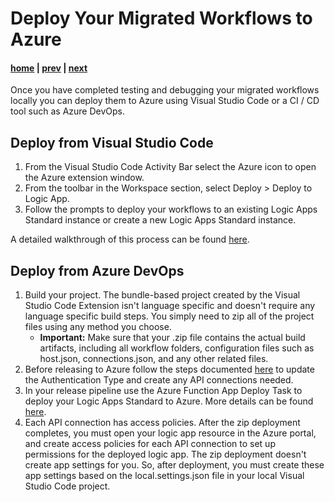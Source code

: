 # Deploy Your Migrated Workflows to Azure

#### [home](./readme.md) | [prev](./connect-integration-account-to-workflow.md) | [next](./recap.md)

Once you have completed testing and debugging your migrated workflows locally you can deploy them to Azure using Visual Studio Code or a CI / CD tool such as Azure DevOps.

## Deploy from Visual Studio Code
1. From the Visual Studio Code Activity Bar select the Azure icon to open the Azure extension window.
1. From the toolbar in the Workspace section, select Deploy > Deploy to Logic App.
1. Follow the prompts to deploy your workflows to an existing Logic Apps Standard instance or create a new Logic Apps Standard instance.

A detailed walkthrough of this process can be found [here](https://learn.microsoft.com/en-us/azure/logic-apps/create-single-tenant-workflows-visual-studio-code#deploy-to-azure).

## Deploy from Azure DevOps
1. Build your project. The bundle-based project created by the Visual Studio Code Extension isn't language specific and doesn't require any language specific build steps. You simply need to zip all of the project files using any method you choose.
   - **Important:** Make sure that your .zip file contains the actual build artifacts, including all workflow folders, configuration files such as host.json, connections.json, and any other related files.
1. Before releasing to Azure follow the steps documented [here](https://learn.microsoft.com/en-us/azure/logic-apps/set-up-devops-deployment-single-tenant-azure-logic-apps?tabs=azure-devops#before-release-to-azure) to update the Authentication Type and create any API connections needed.
1. In your release pipeline use the Azure Function App Deploy Task to deploy your Logic Apps Standard to Azure. More details can be found [here](https://learn.microsoft.com/en-us/azure/azure-functions/functions-how-to-azure-devops?view=azure-devops&tabs=csharp%2Cyaml&pivots=v1).
1. Each API connection has access policies. After the zip deployment completes, you must open your logic app resource in the Azure portal, and create access policies for each API connection to set up permissions for the deployed logic app. The zip deployment doesn't create app settings for you. So, after deployment, you must create these app settings based on the local.settings.json file in your local Visual Studio Code project. 
